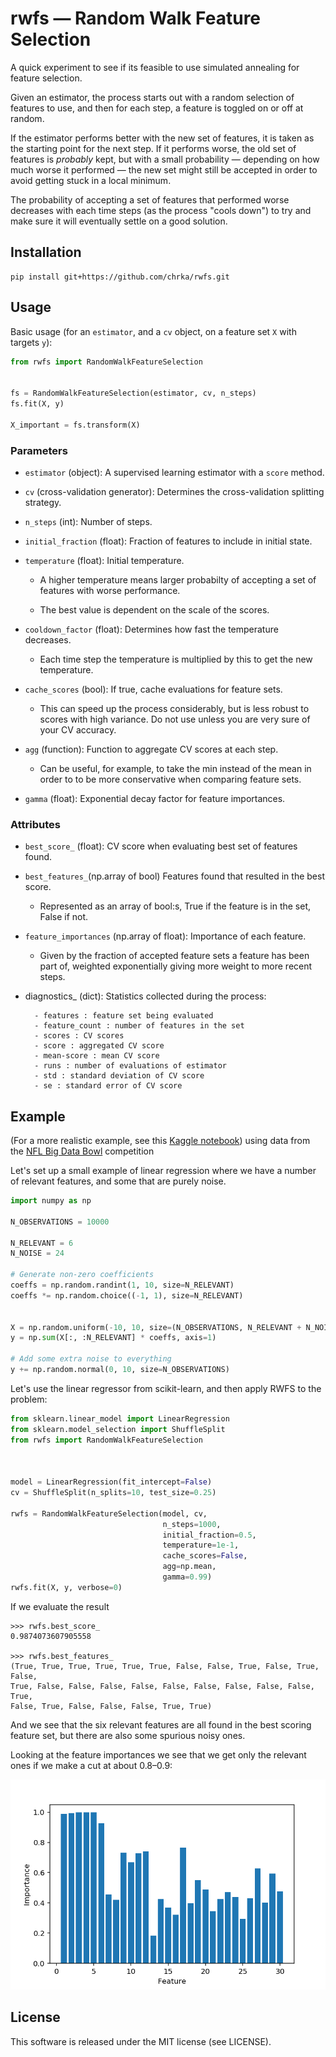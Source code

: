 # rwfs — Random Walk Feature Selection

A quick experiment to see if its feasible to use simulated annealing for 
feature selection.  

Given an estimator, the process starts out with a random 
selection of features to use, and then for each step, a feature is toggled on or 
off at random.

If the estimator performs better with the new set of features, it is taken as
the starting point for the next step.  If it performs worse, the old set of
features is _probably_ kept, but with a small probability — depending on how
much worse it performed — the new set might still be accepted in order to 
avoid getting stuck in a local minimum.  

The probability of accepting a set of features that performed worse decreases
with each time steps (as the process "cools down") to try and make sure it
will eventually settle on a good solution.


## Installation

```shell script
pip install git+https://github.com/chrka/rwfs.git
```

## Usage

Basic usage (for an `estimator`, and a `cv` object, on a feature set `X`
with targets `y`):

```python
from rwfs import RandomWalkFeatureSelection


fs = RandomWalkFeatureSelection(estimator, cv, n_steps)
fs.fit(X, y)

X_important = fs.transform(X)
```

### Parameters

* `estimator` (object): 
        A supervised learning estimator with a ``score`` method.

* `cv` (cross-validation generator):
        Determines the cross-validation splitting strategy.

* `n_steps` (int):
        Number of steps.

* `initial_fraction` (float):
        Fraction of features to include in initial state.

* `temperature` (float):
        Initial temperature.
        
    * A higher temperature means larger probabilty of accepting a
      set of features with worse performance.  

    * The best value is dependent on the scale of the scores.

* `cooldown_factor` (float):
        Determines how fast the temperature decreases.  

    * Each time step the temperature is multiplied by this to get the new
      temperature.

* `cache_scores` (bool):
        If true, cache evaluations for feature sets.  

    * This can speed up the process considerably, but is less robust to
       scores with high variance.  Do not use unless you are very sure
       of your CV accuracy.

* `agg` (function): 
        Function to aggregate CV scores at each step.

    * Can be useful, for example, to take the min instead of the mean in
      order to to be more conservative when comparing feature sets.

* `gamma` (float):
        Exponential decay factor for feature importances.

### Attributes

* `best_score_` (float):
        CV score when evaluating best set of features found.

* `best_features_`(np.array of bool)
        Features found that resulted in the  best score.

    * Represented as an array of bool:s, True if the feature is in the set,
        False if not.

* `feature_importances` (np.array of float):
    Importance of each feature.

    * Given by the fraction of accepted feature sets a feature has been
        part of, weighted exponentially giving more weight to more recent
        steps.

* diagnostics_ (dict):
        Statistics collected during the process:

        - features : feature set being evaluated
        - feature_count : number of features in the set
        - scores : CV scores
        - score : aggregated CV score
        - mean-score : mean CV score
        - runs : number of evaluations of estimator
        - std : standard deviation of CV score
        - se : standard error of CV score

## Example

(For a more realistic example, see this
[Kaggle notebook](https://www.kaggle.com/christoffer/random-walk-feature-selection/))
using data from the [NFL Big Data Bowl](https://www.kaggle.com/c/nfl-big-data-bowl-2020)
competition

Let's set up a small example of linear regression where we have a number of
relevant features, and some that are purely noise.

```python
import numpy as np

N_OBSERVATIONS = 10000

N_RELEVANT = 6
N_NOISE = 24

# Generate non-zero coefficients
coeffs = np.random.randint(1, 10, size=N_RELEVANT)
coeffs *= np.random.choice((-1, 1), size=N_RELEVANT)


X = np.random.uniform(-10, 10, size=(N_OBSERVATIONS, N_RELEVANT + N_NOISE))
y = np.sum(X[:, :N_RELEVANT] * coeffs, axis=1)

# Add some extra noise to everything
y += np.random.normal(0, 10, size=N_OBSERVATIONS)
```

Let's use the linear regressor from scikit-learn, and then apply RWFS to the
problem:

```python
from sklearn.linear_model import LinearRegression
from sklearn.model_selection import ShuffleSplit
from rwfs import RandomWalkFeatureSelection



model = LinearRegression(fit_intercept=False)
cv = ShuffleSplit(n_splits=10, test_size=0.25)

rwfs = RandomWalkFeatureSelection(model, cv, 
                                  n_steps=1000, 
                                  initial_fraction=0.5, 
                                  temperature=1e-1,
                                  cache_scores=False,
                                  agg=np.mean,
                                  gamma=0.99)
rwfs.fit(X, y, verbose=0)
```

If we evaluate the result

```
>>> rwfs.best_score_
0.9874073607905558

>>> rwfs.best_features_
(True, True, True, True, True, True, False, False, True, False, True, False, 
True, False, False, False, False, False, False, False, False, False, True, 
False, True, False, False, False, True, True)
```

And we see that the six relevant features are all found in the best scoring
feature set, but there are also some spurious noisy ones.

Looking at the feature importances we see that we get only the relevant ones if
we make a cut at about 0.8–0.9:

![Feature importances](feature_importances.png)

## License

This software is released under the MIT license (see LICENSE).
